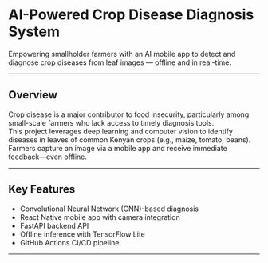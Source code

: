 # AI-Powered Crop Disease Diagnosis System

Empowering smallholder farmers with an AI mobile app to detect and diagnose crop diseases from leaf images — offline and in real-time.

---

##  Overview

Crop disease is a major contributor to food insecurity, particularly among small-scale farmers who lack access to timely diagnosis tools.  
This project leverages deep learning and computer vision to identify diseases in leaves of common Kenyan crops (e.g., maize, tomato, beans).  
Farmers capture an image via a mobile app and receive immediate feedback—even offline.

---

##  Key Features

-  Convolutional Neural Network (CNN)-based diagnosis  
-  React Native mobile app with camera integration  
-  FastAPI backend API  
-  Offline inference with TensorFlow Lite  
-  GitHub Actions CI/CD pipeline

---

